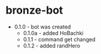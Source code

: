 # bronze-bot
* 0.1.0 - bot was created
    * 0.1.0a - added HoBachki 
    * 0.1.1 - command get changed
    * 0.1.2 - added randHero